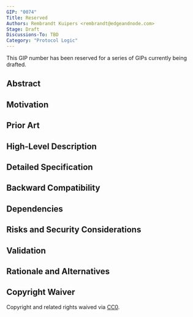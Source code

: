 ```yaml
---
GIP: "0074"
Title: Reserved
Authors: Rembrandt Kuipers <rembrandt@edgeandnode.com>
Stage: Draft
Discussions-To: TBD
Category: "Protocol Logic"
---
```


This GIP number has been reserved for a series of GIPs currently being drafted.

## Abstract

## Motivation

## Prior Art

## High-Level Description

## Detailed Specification

## Backward Compatibility

## Dependencies

## Risks and Security Considerations

## Validation

## Rationale and Alternatives

## Copyright Waiver

Copyright and related rights waived via [CC0](https://creativecommons.org/publicdomain/zero/1.0/).
